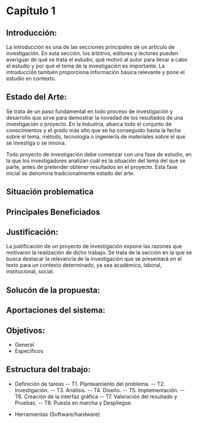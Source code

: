 # Capítulo 1

## Introducción:
La introducción es una de las secciones principales de un artículo de investigación. En esta sección, los árbitros, editores y lectores pueden averiguar de qué se trata el estudio, qué motivó al autor para llevar a cabo el estudio y por qué el tema de la investigación es importante. La introducción también proporciona información básica relevante y pone el estudio en contexto.


## Estado del Arte:
Se trata de un paso fundamental en todo proceso de investigación y desarrollo que sirve para demostrar la novedad de los resultados de una investigación o proyecto. En la industria, abarca todo el conjunto de conocimientos y el grado más alto que se ha conseguido hasta la fecha sobre el tema, método, tecnología o ingeniería de materiales sobre el que se investiga o se innova.

Todo proyecto de investigación debe comenzar con una fase de estudio, en la que los investigadores analizan cuál es la situación del tema del que se parte, antes de pretender obtener resultados en el proyecto. Esta fase inicial se denomina tradicionalmente estado del arte.

## Situación problematica

## Principales Beneficiados

## Justificación:
La justificación de un proyecto de investigación expone las razones que motivaron la realización de dicho trabajo. Se trata de la sección en la que se busca destacar la relevancia de la investigación que se presentará en el texto para un contexto determinado, ya sea académico, laboral, institucional, social.

## Solucón de la propuesta:

## Aportaciones del sistema:

## Objetivos:
- General
- Especificos

## Estructura del trabajo:
- Definición de tareas
-- T1. Planteamiento del problema.
-- T2. Investigación.
-- T3. Análisis. 
-- T4. Diseño.
-- T5. Implementación.
-- T6. Creación de la interfaz gráfica
-- T7. Valoración del resultado y Pruebas.
-- T8. Puesta en marcha y Despliegue.

- Herramientas (Software/hardware)
